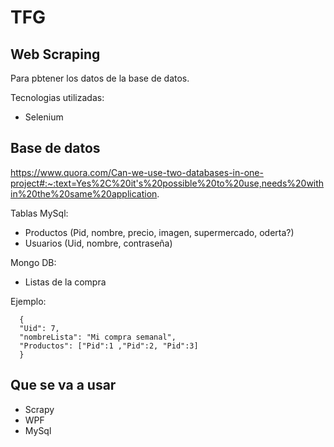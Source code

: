 # TFG



## Web Scraping
  Para pbtener los datos de la base de datos.

  
  Tecnologias utilizadas:
  + Selenium

## Base de datos
https://www.quora.com/Can-we-use-two-databases-in-one-project#:~:text=Yes%2C%20it's%20possible%20to%20use,needs%20within%20the%20same%20application.

  Tablas MySql:

  + Productos (Pid, nombre, precio, imagen, supermercado, oderta?)
  + Usuarios (Uid, nombre, contraseña)

  Mongo DB:
  + Listas de la compra

  Ejemplo:

      {
      "Uid": 7,
      "nombreLista": "Mi compra semanal",
      "Productos": ["Pid":1 ,"Pid":2, "Pid":3]
      }

  
## Que se va a usar

+ Scrapy
+ WPF
+ MySql 
